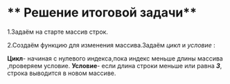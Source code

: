 # ** Решение итоговой задачи**

1.Задаём на старте массив строк.

2.Создаём функцию для изменения массива.Задаём *цикл* и *условие* :

__Цикл__- начиная с нулевого индекса,пока индекс меньше длины массива ,проверяем условие.
__Условие__- если длина строки меньше или равна **_3_**, cтрока выводится в новом массиве.




